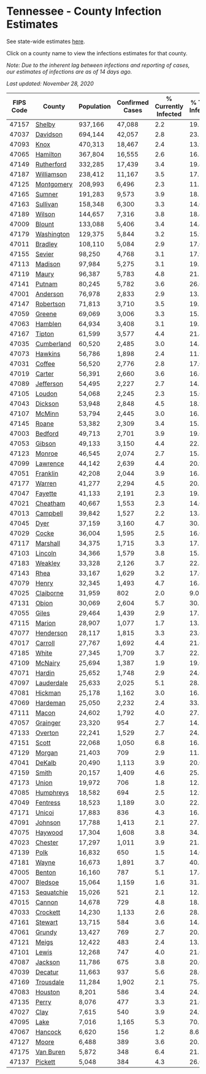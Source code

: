 # Tennessee - County Infection Estimates

See state-wide estimates [here](/infections/us-tn).

Click on a county name to view the infections estimates for that county.

*Note: Due to the inherent lag between infections and reporting of cases, our estimates of infections are as of 14 days ago.*

*Last updated: November 28, 2020*

|   FIPS Code |                   County |   Population |   Confirmed Cases |   % Currently Infected |   % Total Infected |
|-------------|--------------------------|--------------|-------------------|------------------------|--------------------|
|       47157 |         [Shelby](shelby) |      937,166 |            47,088 |                    2.2 |               19.1 |
|       47037 |     [Davidson](davidson) |      694,144 |            42,057 |                    2.8 |               23.2 |
|       47093 |             [Knox](knox) |      470,313 |            18,467 |                    2.4 |               13.9 |
|       47065 |     [Hamilton](hamilton) |      367,804 |            16,555 |                    2.6 |               16.3 |
|       47149 | [Rutherford](rutherford) |      332,285 |            17,439 |                    3.4 |               19.4 |
|       47187 | [Williamson](williamson) |      238,412 |            11,167 |                    3.5 |               17.2 |
|       47125 | [Montgomery](montgomery) |      208,993 |             6,496 |                    2.3 |               11.2 |
|       47165 |         [Sumner](sumner) |      191,283 |             9,573 |                    3.9 |               18.7 |
|       47163 |     [Sullivan](sullivan) |      158,348 |             6,300 |                    3.3 |               14.0 |
|       47189 |         [Wilson](wilson) |      144,657 |             7,316 |                    3.8 |               18.4 |
|       47009 |         [Blount](blount) |      133,088 |             5,406 |                    3.4 |               14.4 |
|       47179 | [Washington](washington) |      129,375 |             5,844 |                    3.2 |               15.9 |
|       47011 |       [Bradley](bradley) |      108,110 |             5,084 |                    2.9 |               17.0 |
|       47155 |         [Sevier](sevier) |       98,250 |             4,768 |                    3.1 |               17.9 |
|       47113 |       [Madison](madison) |       97,984 |             5,275 |                    3.1 |               19.2 |
|       47119 |           [Maury](maury) |       96,387 |             5,783 |                    4.8 |               21.2 |
|       47141 |         [Putnam](putnam) |       80,245 |             5,782 |                    3.6 |               26.6 |
|       47001 |     [Anderson](anderson) |       76,978 |             2,833 |                    2.9 |               13.2 |
|       47147 |   [Robertson](robertson) |       71,813 |             3,710 |                    3.5 |               19.2 |
|       47059 |         [Greene](greene) |       69,069 |             3,006 |                    3.3 |               15.2 |
|       47063 |       [Hamblen](hamblen) |       64,934 |             3,408 |                    3.1 |               19.3 |
|       47167 |         [Tipton](tipton) |       61,599 |             3,577 |                    4.4 |               21.4 |
|       47035 | [Cumberland](cumberland) |       60,520 |             2,485 |                    3.0 |               14.8 |
|       47073 |       [Hawkins](hawkins) |       56,786 |             1,898 |                    2.4 |               11.9 |
|       47031 |         [Coffee](coffee) |       56,520 |             2,776 |                    2.8 |               17.0 |
|       47019 |         [Carter](carter) |       56,391 |             2,660 |                    3.6 |               16.6 |
|       47089 |   [Jefferson](jefferson) |       54,495 |             2,227 |                    2.7 |               14.7 |
|       47105 |         [Loudon](loudon) |       54,068 |             2,245 |                    2.3 |               15.0 |
|       47043 |       [Dickson](dickson) |       53,948 |             2,848 |                    4.5 |               18.9 |
|       47107 |         [McMinn](mcminn) |       53,794 |             2,445 |                    3.0 |               16.1 |
|       47145 |           [Roane](roane) |       53,382 |             2,309 |                    3.4 |               15.2 |
|       47003 |       [Bedford](bedford) |       49,713 |             2,701 |                    3.9 |               19.6 |
|       47053 |         [Gibson](gibson) |       49,133 |             3,150 |                    4.4 |               22.7 |
|       47123 |         [Monroe](monroe) |       46,545 |             2,074 |                    2.7 |               15.8 |
|       47099 |     [Lawrence](lawrence) |       44,142 |             2,639 |                    4.4 |               20.9 |
|       47051 |     [Franklin](franklin) |       42,208 |             2,044 |                    3.9 |               16.8 |
|       47177 |         [Warren](warren) |       41,277 |             2,294 |                    4.5 |               20.2 |
|       47047 |       [Fayette](fayette) |       41,133 |             2,191 |                    2.3 |               19.5 |
|       47021 |     [Cheatham](cheatham) |       40,667 |             1,553 |                    2.3 |               14.0 |
|       47013 |     [Campbell](campbell) |       39,842 |             1,527 |                    2.2 |               13.4 |
|       47045 |             [Dyer](dyer) |       37,159 |             3,160 |                    4.7 |               30.3 |
|       47029 |           [Cocke](cocke) |       36,004 |             1,595 |                    2.5 |               16.0 |
|       47117 |     [Marshall](marshall) |       34,375 |             1,715 |                    3.3 |               17.5 |
|       47103 |       [Lincoln](lincoln) |       34,366 |             1,579 |                    3.8 |               15.8 |
|       47183 |       [Weakley](weakley) |       33,328 |             2,126 |                    3.7 |               22.8 |
|       47143 |             [Rhea](rhea) |       33,167 |             1,629 |                    3.2 |               17.6 |
|       47079 |           [Henry](henry) |       32,345 |             1,493 |                    4.7 |               16.4 |
|       47025 |   [Claiborne](claiborne) |       31,959 |               802 |                    2.0 |                9.0 |
|       47131 |           [Obion](obion) |       30,069 |             2,604 |                    5.7 |               30.7 |
|       47055 |           [Giles](giles) |       29,464 |             1,439 |                    2.9 |               17.1 |
|       47115 |         [Marion](marion) |       28,907 |             1,077 |                    1.7 |               13.3 |
|       47077 |   [Henderson](henderson) |       28,117 |             1,815 |                    3.3 |               23.6 |
|       47017 |       [Carroll](carroll) |       27,767 |             1,692 |                    4.4 |               21.6 |
|       47185 |           [White](white) |       27,345 |             1,709 |                    3.7 |               22.2 |
|       47109 |       [McNairy](mcnairy) |       25,694 |             1,387 |                    1.9 |               19.6 |
|       47071 |         [Hardin](hardin) |       25,652 |             1,748 |                    2.9 |               24.6 |
|       47097 | [Lauderdale](lauderdale) |       25,633 |             2,025 |                    5.1 |               28.7 |
|       47081 |       [Hickman](hickman) |       25,178 |             1,162 |                    3.0 |               16.3 |
|       47069 |     [Hardeman](hardeman) |       25,050 |             2,232 |                    2.4 |               33.1 |
|       47111 |           [Macon](macon) |       24,602 |             1,792 |                    4.0 |               27.7 |
|       47057 |     [Grainger](grainger) |       23,320 |               954 |                    2.7 |               14.5 |
|       47133 |       [Overton](overton) |       22,241 |             1,529 |                    2.7 |               24.2 |
|       47151 |           [Scott](scott) |       22,068 |             1,050 |                    6.8 |               16.3 |
|       47129 |         [Morgan](morgan) |       21,403 |               709 |                    2.9 |               11.5 |
|       47041 |         [DeKalb](dekalb) |       20,490 |             1,113 |                    3.9 |               20.0 |
|       47159 |           [Smith](smith) |       20,157 |             1,409 |                    4.6 |               25.5 |
|       47173 |           [Union](union) |       19,972 |               706 |                    1.8 |               12.5 |
|       47085 |   [Humphreys](humphreys) |       18,582 |               694 |                    2.5 |               12.9 |
|       47049 |     [Fentress](fentress) |       18,523 |             1,189 |                    3.0 |               22.2 |
|       47171 |         [Unicoi](unicoi) |       17,883 |               836 |                    4.3 |               16.3 |
|       47091 |       [Johnson](johnson) |       17,788 |             1,413 |                    2.1 |               27.7 |
|       47075 |       [Haywood](haywood) |       17,304 |             1,608 |                    3.8 |               34.1 |
|       47023 |       [Chester](chester) |       17,297 |             1,011 |                    3.9 |               21.1 |
|       47139 |             [Polk](polk) |       16,832 |               650 |                    1.5 |               14.0 |
|       47181 |           [Wayne](wayne) |       16,673 |             1,891 |                    3.7 |               40.3 |
|       47005 |         [Benton](benton) |       16,160 |               787 |                    5.1 |               17.4 |
|       47007 |       [Bledsoe](bledsoe) |       15,064 |             1,159 |                    1.6 |               31.8 |
|       47153 | [Sequatchie](sequatchie) |       15,026 |               521 |                    2.1 |               12.2 |
|       47015 |         [Cannon](cannon) |       14,678 |               729 |                    4.8 |               18.1 |
|       47033 |     [Crockett](crockett) |       14,230 |             1,133 |                    2.6 |               28.5 |
|       47161 |       [Stewart](stewart) |       13,715 |               584 |                    3.6 |               14.8 |
|       47061 |         [Grundy](grundy) |       13,427 |               769 |                    2.7 |               20.1 |
|       47121 |           [Meigs](meigs) |       12,422 |               483 |                    2.4 |               13.7 |
|       47101 |           [Lewis](lewis) |       12,268 |               747 |                    4.0 |               21.0 |
|       47087 |       [Jackson](jackson) |       11,786 |               675 |                    3.8 |               20.6 |
|       47039 |       [Decatur](decatur) |       11,663 |               937 |                    5.6 |               28.6 |
|       47169 |   [Trousdale](trousdale) |       11,284 |             1,902 |                    2.1 |               75.4 |
|       47083 |       [Houston](houston) |        8,201 |               586 |                    3.4 |               24.9 |
|       47135 |           [Perry](perry) |        8,076 |               477 |                    3.3 |               21.0 |
|       47027 |             [Clay](clay) |        7,615 |               540 |                    3.9 |               24.9 |
|       47095 |             [Lake](lake) |        7,016 |             1,165 |                    5.3 |               70.5 |
|       47067 |       [Hancock](hancock) |        6,620 |               156 |                    1.2 |                8.6 |
|       47127 |           [Moore](moore) |        6,488 |               389 |                    3.6 |               20.7 |
|       47175 |   [Van Buren](van-buren) |        5,872 |               348 |                    6.4 |               21.1 |
|       47137 |       [Pickett](pickett) |        5,048 |               384 |                    4.3 |               26.0 |